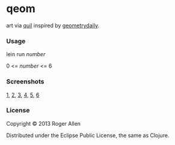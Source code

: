 # qeom

art via [quil](https://github.com/quil/quil) inspired by [geometrydaily](http://geometrydaily.tumblr.com/).

### Usage

lein run <i>number</i>

0 &lt;= <i>number</i> &lt;= 6

### Screenshots

[1](http://rogerallen.tumblr.com/post/55780890540/https-github-com-rogerallen-qeom-lein-run-1),
[2](http://rogerallen.tumblr.com/post/55583059224/https-github-com-rogerallen-qeom-lein-run-2),
[3](http://rogerallen.tumblr.com/post/55601677111/https-github-com-rogerallen-qeom-lein-run-3),
[4](http://rogerallen.tumblr.com/post/55690966660/https-github-com-rogerallen-qeom-lein-run-4),
[5](http://rogerallen.tumblr.com/post/55869919139/https-github-com-rogerallen-qeom-lein-run-5),
[6](http://rogerallen.tumblr.com/post/55965207040/https-github-com-rogerallen-qeom-lein-run-6)

### License

Copyright © 2013 Roger Allen

Distributed under the Eclipse Public License, the same as Clojure.
